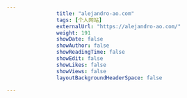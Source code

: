---
                title: "alejandro-ao.com"
                tags: [个人网站]
                externalUrl: "https://alejandro-ao.com/"
                weight: 191
                showDate: false
                showAuthor: false
                showReadingTime: false
                showEdit: false
                showLikes: false
                showViews: false
                layoutBackgroundHeaderSpace: false
                ---

